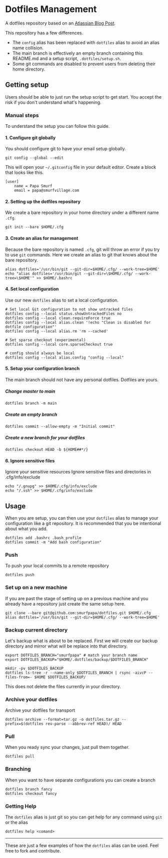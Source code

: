 # Dotfiles Management

A dotfiles repository based on an [Atlassian Blog
Post](https://www.atlassian.com/git/tutorials/dotfiles).

This repository has a few differences.

* The `config` alias has been replaced with `dotfiles` alias to avoid an alias
  name collision.
* The main branch is effectively an empty branch containing this README.md and
  a setup script, `.dotfiles/setup.sh`.
* Some git commands are disabled to prevent users from deleting their home
  directory.

## Getting setup

Users should be able to just run the setup script to get start. You accept the
risk if you don't understand what's happening.

### Manual steps

To understand the setup you can follow this guide.

#### 1. Configure git globally

You should configure git to have your email setup globally.

```
git config --global --edit
```

This will open your `~/.gitconfig` file in your default editor. Create a block
that looks like this.

```
[user]
    name = Papa Smurf
    email = papa@smurfvillage.com
```

#### 2. Setting up the dotfiles repository

We create a bare repository in your home directory under a different name
`.cfg`.

```
git init --bare $HOME/.cfg
```

#### 3. Create an alias for management

Because the bare repository is named `.cfg`, git will throw an error if you try
to use `git` commands. Here we create an alias to git that knows about the bare
repository.

```
alias dotfiles='/usr/bin/git --git-dir=$HOME/.cfg/ --work-tree=$HOME'
echo "alias dotfiles='/usr/bin/git --git-dir=\$HOME/.cfg/ --work-tree=\$HOME'" >> $HOME/.bashrc
```

#### 4. Set local configuration

Use our new `dotfiles` alias to set a local configuration.

```
# Set local Git configuration to not show untracked files
dotfiles config --local status.showUntrackedFiles no
dotfiles config --local clean.requireForce true
dotfiles config --local alias.clean '!echo "Clean is disabled for dotfile configuration"'
dotfiles config --local alias.rm 'rm --cached'

# Set sparse checkout (experimental)
dotfiles config --local core.sparseCheckout true

# config should always be local
dotfiles config --local alias.config "config --local"
```

#### 5. Setup your configuration branch

The main branch should not have any personal dotfiles. Dotfiles are yours.


##### Change master to main

```
dotfiles branch -m main
```

##### Create an empty branch

```
dotfiles commit --allow-empty -m "Initial commit"
```

##### Create a new branch for your dotfiles

```
dotfiles checkout HEAD -b ${HOME##*/}
```

#### 6. Ignore sensitive files

Ignore your sensitive resources Ignore sensitive files and directories in
.cfg/info/exclude

```
echo "/.gnupg" >> $HOME/.cfg/info/exclude
echo "/.ssh" >> $HOME/.cfg/info/exclude
```

## Usage

When you are setup, you can then use your `dotfiles` alias to manage your configuration like a git repository. It is recommended that you be intentional about what you add.

```
dotfiles add .bashrc .bash_profile
dotfiles commit -m "Add bash configuration"
```

### Push

To push your local commits to a remote repository

```
dotfiles push
```

### Set up on a new machine

If you are past the stage of setting up on a previous machine and you already have a repository just create the same setup here.

```
git clone --bare git@github.com:smurfpapa/dotfiles.git $HOME/.cfg
alias dotfiles='/usr/bin/git --git-dir=$HOME/.cfg/ --work-tree=$HOME'
```

### Backup current directory

Let's backup what is about to be replaced. First we will create our backup directory and mirror what will be replace into that directory.

```
export DOTFILES_BRANCH="smurfpapa" # match your branch name
export DOTFILES_BACKUP="$HOME/.dotfiles/backup/$DOTFILES_BRANCH"

mkdir -pv $DOTFILES_BACKUP
dotfiles ls-tree -r --name-only $DOTFILES_BRANCH | rsync -aivcP --files-from=- $HOME $DOTFILES_BACKUP/
```

This does not delete the files currently in your directory.

### Archive your dotfiles

Archive your dotfiles for transport

```
dotfiles archive --format=tar.gz -o dotfiles.tar.gz --prefix=$(dotfiles rev-parse --abbrev-ref HEAD)/ HEAD
```

### Pull

When you ready sync your changes, just pull them together.

```
dotfiles pull
```

### Branching

When you want to have separate configurations you can create a branch

```
dotfiles branch fancy
dotfiles checkout fancy
```

### Getting Help

The `dotfiles` alias is just git so you can get help for any command using
`git` or the alias

```
dotfiles help <comand>
```

********

These are just a few examples of how the `dotfiles` alias can be used. Feel
free to fork and contribute.
